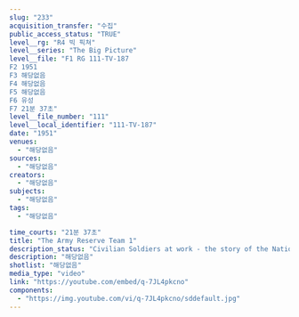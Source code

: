 ```yaml
---
slug: "233"
acquisition_transfer: "수집"
public_access_status: "TRUE"
level__rg: "R4 빅 픽쳐"
level__series: "The Big Picture"
level__file: "F1 RG 111-TV-187
F2 1951
F3 해당없음
F4 해당없음
F5 해당없음
F6 유성
F7 21분 37초"
level__file_number: "111"
level__local_identifier: "111-TV-187"
date: "1951"
venues: 
  - "해당없음"
sources: 
  - "해당없음"
creators: 
  - "해당없음"
subjects: 
  - "해당없음"
tags: 
  - "해당없음"

time_courts: "21분 37초"
title: "The Army Reserve Team 1"
description_status: "Civilian Soldiers at work - the story of the National Guard, Organized Reserves and the Reserve Officer Training Corps(R.O.T.C.)."
description: "해당없음"
shotlist: "해당없음"
media_type: "video"
link: "https://youtube.com/embed/q-7JL4pkcno"
components: 
  - "https://img.youtube.com/vi/q-7JL4pkcno/sddefault.jpg"
---
```

